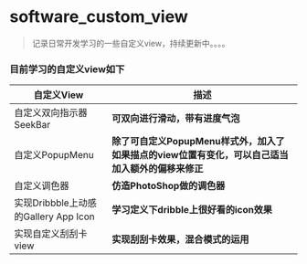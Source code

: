 # software_custom_view

> 记录日常开发学习的一些自定义view，持续更新中。。。。

### 目前学习的自定义view如下

| 自定义View |   描述   |
| ---- | ---- |
| 自定义双向指示器SeekBar| **可双向进行滑动，带有进度气泡**|
|  自定义PopupMenu | **除了可自定义PopupMenu样式外，加入了如果描点的view位置有变化，可以自己适当加入额外的偏移来修正**   |
|  自定义调色器    | **仿造PhotoShop做的调色器**   |
| 实现Dribbble上动感的Gallery App Icon | **学习定义下dribble上很好看的icon效果**  |
|实现自定义刮刮卡view|**实现刮刮卡效果，混合模式的运用** |
